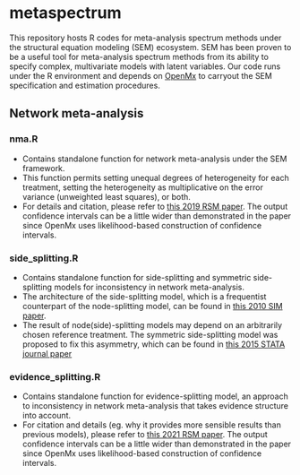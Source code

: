 # metaspectrum
This repository hosts R codes for meta-analysis spectrum methods under the structural equation modeling (SEM) ecosystem. SEM has been proven to be a useful tool for meta-analysis spectrum methods from its ability to specify complex, multivariate models with latent variables. Our code runs under the R environment and depends on [OpenMx](https://openmx.ssri.psu.edu/) to carryout the SEM specification and estimation procedures. 

## Network meta-analysis

### nma.R
- Contains standalone function for network meta-analysis under the SEM framework.
- This function permits setting unequal degrees of heterogeneity for each treatment, setting the heterogeneity as multiplicative on the error variance (unweighted least squares), or both.
- For details and citation, please refer to [this 2019 RSM paper](https://doi.org/10.1002/jrsm.1344). The output confidence intervals can be a little wider than demonstrated in the paper since OpenMx uses likelihood-based construction of confidence intervals.

### side_splitting.R
- Contains standalone function for side-splitting and symmetric side-splitting models for inconsistency in network meta-analysis.
- The architecture of the side-splitting model, which is a frequentist counterpart of the node-splitting model, can be found in [this 2010 SIM paper](https://doi.org/10.1002/sim.3767).
- The result of node(side)-splitting models may depend on an arbitrarily chosen reference treatment.  The symmetric side-splitting model was proposed to fix this asymmetry, which can be found in [this 2015 STATA journal paper](https://doi.org/10.1177/1536867X1501500403)

### evidence_splitting.R
- Contains standalone function for evidence-splitting model, an approach to inconsistency in network meta-analysis that takes evidence structure into account.
- For citation and details (eg. why it provides more sensible results than previous models), please refer to [this 2021 RSM paper](https://doi.org/10.1002/jrsm.1480). The output confidence intervals can be a little wider than demonstrated in the paper since OpenMx uses likelihood-based construction of confidence intervals.
